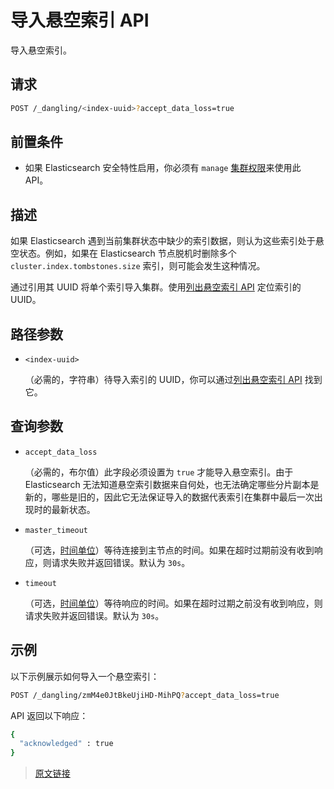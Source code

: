 # 导入悬空索引 API

导入悬空索引。

## 请求

```bash
POST /_dangling/<index-uuid>?accept_data_loss=true
```

## 前置条件

- 如果 Elasticsearch 安全特性启用，你必须有 `manage` [集群权限](/secure_the_elastic_statck/user_authorization/security_privileges#集群权限)来使用此 API。

## 描述

如果 Elasticsearch 遇到当前集群状态中缺少的索引数据，则认为这些索引处于悬空状态。例如，如果在 Elasticsearch 节点脱机时删除多个 `cluster.index.tombstones.size` 索引，则可能会发生这种情况。

通过引用其 UUID 将单个索引导入集群。使用[列出悬空索引 API](/rest_apis/index_apis/list_dangling_indices) 定位索引的 UUID。

## 路径参数

- `<index-uuid>`

  （必需的，字符串）待导入索引的 UUID，你可以通过[列出悬空索引 API](/rest_apis/index_apis/list_dangling_indices) 找到它。

## 查询参数

- `accept_data_loss`

  （必需的，布尔值）此字段必须设置为 `true` 才能导入悬空索引。由于 Elasticsearch 无法知道悬空索引数据来自何处，也无法确定哪些分片副本是新的，哪些是旧的，因此它无法保证导入的数据代表索引在集群中最后一次出现时的最新状态。

- `master_timeout`

  （可选，[时间单位](/rest_apis/api_convention/common_options#时间单位)）等待连接到主节点的时间。如果在超时过期前没有收到响应，则请求失败并返回错误。默认为 `30s`。

- `timeout`

  （可选，[时间单位](/rest_apis/api_convention/common_options#时间单位)）等待响应的时间。如果在超时过期之前没有收到响应，则请求失败并返回错误。默认为 `30s`。

## 示例

以下示例展示如何导入一个悬空索引：

```bash
POST /_dangling/zmM4e0JtBkeUjiHD-MihPQ?accept_data_loss=true
```

API 返回以下响应：

```bash
{
  "acknowledged" : true
}
```

> [原文链接](https://www.elastic.co/guide/en/elasticsearch/reference/current/dangling-index-import.html)
